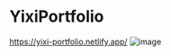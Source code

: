 # YixiPortfolio
https://yixi-portfolio.netlify.app/
![image](https://github.com/YixiWangCarol/YixiPortfolio/assets/102416235/f5c7ce18-700f-4453-b1d3-0987581058ea)
